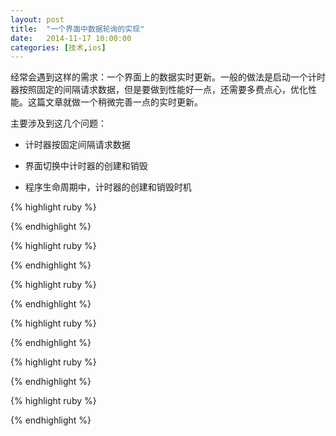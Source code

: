 ```yaml
---
layout: post
title:  "一个界面中数据轮询的实现"
date:   2014-11-17 10:00:00
categories: [技术,ios]
---
```


经常会遇到这样的需求：一个界面上的数据实时更新。一般的做法是启动一个计时器按照固定的间隔请求数据，但是要做到性能好一点，还需要多费点心，优化性能。这篇文章就做一个稍微完善一点的实时更新。

主要涉及到这几个问题：

* 计时器按固定间隔请求数据

* 界面切换中计时器的创建和销毁

* 程序生命周期中，计时器的创建和销毁时机



{% highlight ruby %}

{% endhighlight %}

{% highlight ruby %}

{% endhighlight %}


{% highlight ruby %}

{% endhighlight %}



{% highlight ruby %}

{% endhighlight %}




{% highlight ruby %}

{% endhighlight %}




{% highlight ruby %}

{% endhighlight %}
